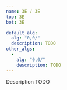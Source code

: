 ```yaml
---
name: 3E / 3E
top: 3E
bot: 3E

default_alg:
  alg: "0,0/"
  description: TODO
other_algs:
  -
    alg: "0,0/"
    description: TODO
---
```


Description TODO

